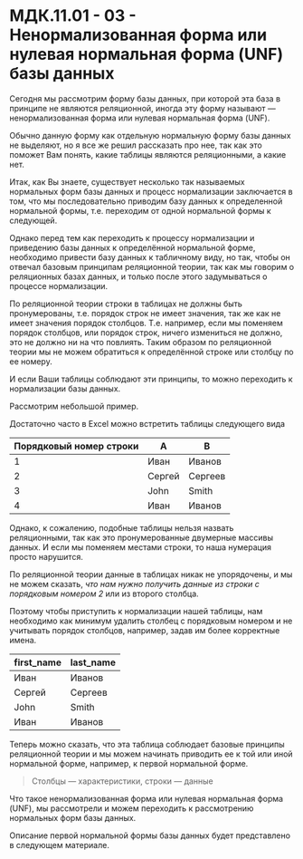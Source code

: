 # МДК.11.01 - 03 - Ненормализованная форма или нулевая нормальная форма (UNF) базы данных

Сегодня мы рассмотрим форму базы данных, при которой эта база в принципе не являются реляционной, иногда эту форму называют — ненормализованная форма или нулевая нормальная форма (UNF).

Обычно данную форму как отдельную нормальную форму базы данных не выделяют, но я все же решил рассказать про нее, так как это поможет Вам понять, какие таблицы являются реляционными, а какие нет.

Итак, как Вы знаете, существует несколько так называемых нормальных форм базы данных и процесс нормализации заключается в том, что мы последовательно приводим базу данных к определенной нормальной формы, т.е. переходим от одной нормальной формы к следующей.

Однако перед тем как переходить к процессу нормализации и приведению базы данных к определённой нормальной форме, необходимо привести базу данных к табличному виду, но так, чтобы он отвечал базовым принципам реляционной теории, так как мы говорим о реляционных базах данных, и только после этого задумываться о процессе нормализации.

По реляционной теории строки в таблицах не должны быть пронумерованы, т.е. порядок строк не имеет значения, так же как не имеет значения порядок столбцов. Т.е. например, если мы поменяем порядок столбцов, или порядок строк, ничего измениться не должно, это не должно ни на что повлиять. Таким образом по реляционной теории мы не можем обратиться к определённой строке или столбцу по ее номеру.

И если Ваши таблицы соблюдают эти принципы, то можно переходить к нормализации базы данных.

Рассмотрим небольшой пример.

Достаточно часто в Excel можно встретить таблицы следующего вида

| Порядковый номер строки | A | B |
| --- | --- | --- |
| 1 | Иван | Иванов |
| 2 | Сергей | Сергеев |
| 3 | John | Smith |
| 4 | Иван | Иванов |

Однако, к сожалению, подобные таблицы нельзя назвать реляционными, так как это пронумерованные двумерные массивы данных. И если мы поменяем местами строки, то наша нумерация просто нарушится.

По реляционной теории данные в таблицах никак не упорядочены, и мы не можем сказать, *что нам нужно получить данные из строки с порядковым номером 2* или из второго столбца.

Поэтому чтобы приступить к нормализации нашей таблицы, нам необходимо как минимум удалить столбец с порядковым номером и не учитывать порядок столбцов, например, задав им более корректные имена.

| first_name | last_name |
| --- | --- |
| Иван | Иванов |
| Сергей | Сергеев |
| John | Smith |
| Иван | Иванов |

Теперь можно сказать, что эта таблица соблюдает базовые принципы реляционной теории и мы можем начинать приводить ее к той или иной нормальной форме, например, к первой нормальной форме.

> Столбцы — характеристики, строки — данные

Что такое ненормализованная форма или нулевая нормальная форма (UNF), мы рассмотрели и можем переходить к рассмотрению нормальных форм базы данных.

Описание первой нормальной формы базы данных будет представлено в следующем материале.
